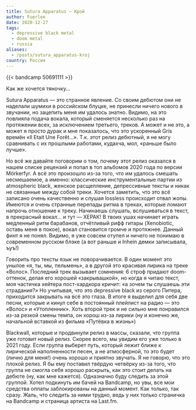 ```yaml
---
title: Sutura Apparatus — Крой
author: Fuerlee
date: 2020-12-27
tags:
  - depressive black metal
  - doom metal
  - russia
aliases:
  - /posts/sutura_apparatus-kroj
country: Россия
---
```


{{< bandcamp 50691111 >}}

Как же хочется тяночку…

Sutura Apparatus — это странное явление. Со своим дебютом они не наделали шумихи в российском блуцке, не принесли ничего нового в звучании, но зацепить меня им удалось знатно. Видимо, на это повлияла подача вокала, который сменяется несколько раз на протяжении всех, за исключением третьего, треков. А может и не это, а может я просто дурак и мне показалось, что это ускоренный Gris времён «Il Etait Une Forêt…». Т.к. этот релиз дебютный, я не могу сравнивать с их прошлыми работами, кудахча, мол, «раньше было лучше».

Но всё же давайте поговорим о том, почему этот релиз оказался в нашем списке рецензий и попал в топ альбомов 2020 года по версии Mörkerfyr. А всё это произошло из-за того, что им удалось смешать несмешаемое, а именно: классические инструментальные партии из atmospheric black, женское расщепление, депрессивные тексты и никак не связанные между собой треки. Хочется заметить, что это всё записано очень качественно и слушая lossless происходит отвал жопы. Имеются и очень странные перепады ритма в треках, которые ломают напрочь отношение к треку. Начинаешь слушать, вслушиваться в текст, в прекрасный вокал… и тут — ХЕРАК! В твоих ушах начинает играть медленный ритм барабанов, отчётливый рифф гитары (Xenobiotic, оставь меня в покое), вокал становится громче и протяжнее. Данный финт я не понял. Видимо, я уже совсем отупел и ничего не понимаю в современном русском блэке (а вот раньше и Inhein демки записывала, ъуъ!)

Говорить про тексты язык не поворачивается. В один момент это унылое «я, ты, мы, пельмень», а в другой это красивая лирика на треке «Волос». Последний трек вызывает сомнения: 6 строф придают doom-оттенок, делая его хорошей «закрывашкой», но когда я читаю текст, моя частичка хейтера пост-хардкора кричит: «а зочем ты слушаешь эти страдания?» Но учитывая, что это depressive black из серого Питера, приходится закрывать на всё это глаза. В итоге я выделил для себя две песни, которые и кинул себе в постоянный плейлист на радио — это «Волос» и «Утопленник». Хоть второй трек и не сильно мне понравился из-за резкой смены темпа, он хорош из-за лирики (ну и конечно же, начальной вставкой из фильма «Путёвка в жизнь») 

Blackwall, которые и продвинули релиз в массы, сказали, что группа уже готовит новый релиз. Скорее всего, мы увидим его уже только в 2021 году. Если группа выберет путь, который лежит ближе к лирической наполненности песен, а не атмосферной, то это будет (лично для меня!) очень хорошо и приятно звучать. Я не говорю, что это плохой релиз. Я бы ему поставил твёрдую четвёрку из-за того, что группа не смогла себя хорошо раскрыть, как это стоит делать на дебюте (ну, как мне кажется). Одназначно буду следить за этой группой. Хотел подкинуть им бачей на Bandcamp, но увы, все мои средства оплаты заблокированы на данный момент. Как только, так сразу. Жаль, что следить за ними трудно, ведь у них только страничка на Bandcamp и страница артиста на Last.fm.
























